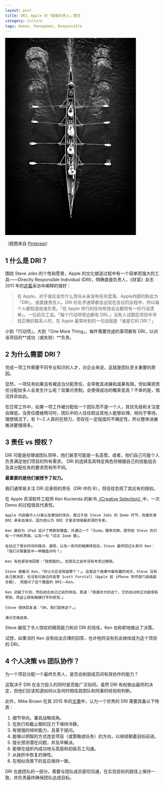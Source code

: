 ```yaml
---
layout: post
title: DRI，Apple 的「直接负责人」理念
category: Culture
tags: Human, Managemen, Responsible
---
```


![Directly Responsible Individual](/images/rowing.jpg)

（题图来自 [Pinterest](https://www.pinterest.cl/pin/77335318576689653/)）



## **1 什么是 DRI？**

围绕 Steve Jobs 的个性和愿景，Apple 的文化塑造过程中有一个简单而强大的工具——Directly Responsible Individual (DRI)，明确直接负责人，《财富》杂志 2011 年的[这篇](https://fortune.com/2011/05/09/inside-apple/)采访中阐释的很好：

> 在 Apple，对于谁应该负什么责任从来没有任何混淆。Apple内部的称此为「DRI」，或直接责任人。DRI 的名字通常都会出现在会议的议程中，所以每个人都知道由谁负责。「在 Apple 举行的任何有效会议都将有一份行动清单」，一位前员工说。「每个行动项旁边都有 DRI。」当有人试图在项目中寻找正确的联系人时，在 Apple 最常听到的一句话就是「谁是它的 DRI？」 

小到「行动项」，大到「One More Thing」，每件需要完成的事项都有 DRI，以对该项目的**成功（或失败）**负责。



## **2 为什么需要 DRI？**

完成一项工作需要不同专业知识的人才，对企业来说，这就是团队至关重要的原因。

显然，一项任务如果没有被适当分配责任，会导致其进展和成果有限。但如果把责任分配给多人会发生什么呢？双重问责制，会使得成功的概率变高？不幸的是，情况并非如此。

在日常工作中，如果一项工作被分配给一个团队而不是一个人，其优先级和关注度会降低。当责任模棱两可时，团队中的人往往假设其他人能够处理，倾向于等待。理想情况下，有 1～2 人真的在努力，但存在一定程度的不确定性，所以整体进展推进要慢得多。



## **3 责任 vs 授权？**

DRI 可能是经理或团队领导，他们甚至可能是一名高管。或者，他们自己可能个人负责满足他们项目的所有需求。 DRI 的选择及其特定角色将根据自己的技能组合及其分配任务的要求而有所不同。

**最重要的是他们被授予了权力。**

我们通常易关注 DRI 应承担的责任（DRI 中的 R），但往往忽视了其应有的授权。

在 Apple 资深软件工程师 Ken Kocienda 的新书[《Creative Selection》](https://book.douban.com/subject/30286685/)中，一次 Demo 的过程很具代表性。

```
Apple 内部最令人兴奋以及害怕的场合，莫过于给 Steve Jobs 的 Demo 环节，他喜欢请 DRI 来亲自演示，因为他认为 DRI 才是该领域最资深的专家。

Ken 最初为 iPad 设计了两款软键盘，并通过一个「Zoom」键来切换。提供给 Steve 的只有一个待机界面，以及一句「试试 Zoom 键」。

在经过了很长时间的端详、凝视，以及一系列的触摸体验后，Steve 最终回过头来问 Ken：「我们只需要其中一种键盘对吗？」

Ken 有些紧张地回答：「我想是的」，但其实之前并没有考虑过精简。

Steve 接着问 Ken，「你认为应该保留哪个？」。这是这个故事中最有趣的地方，Steve 没有自己做决定，也没有问身边的高管 Scott Forstall（Apple 前 iPhone 软件部门高级副总裁）， 而是问了这个键盘的 DRI——Ken。

Ken 迟疑了片刻，然后结合自己之前的体验，答道：「我喜欢大的这个，它的自动校正功能很有帮助，而且让我有触摸打字的感觉。」

Steve 很快回复道：「OK，我们就用这个。」

演示完美结束。
```

Steve 展现了令人惊叹的精简能力和对 DRI 的信任，Ken 也称职地做出了决策。

试想，如果当时 Ken 没有给出合理的回答，也许他将没有机会继续成为这个项目的 DRI。 



## **4 个人决策 vs 团队协作？**

为一个项目分配一个最终负责人，是否会削弱成员间有效协作的能力？

这取决于 DRI 在全力投入的同时是否能广泛协同。虽然 DRI 有权做出最终的决定，但他们应该知道如何以及何时相信其团队和同事的经验和判断。

此外，Mike Brown 在其 2015 年的[文章](http://brainzooming.com/project-management-8-chracteristics-of-a-dri/25340/)中，认为一个优秀的 DRI 需要具备以下特质：

1. 细节导向，兼具战略视角。
2. 在执行和截止期的压力下保持冷静。
3. 有很强的倾听能力，且善于提问。
4. 能够以明智的方式改变项目（或策略或任务）的方向，以继续朝着目标前进。
5. 擅长预测潜在问题，并及早解决。
6. 能够在组织内成功地与高层和初级员工沟通。
7. 从挫折中恢复的弹性。
8. 在相似场景下的反应保持一致。

DRI 也是团队的一部分，需要与团队成员密切沟通，在实现目标的路径上保持一致，并负责最终确保团队达成目标。

